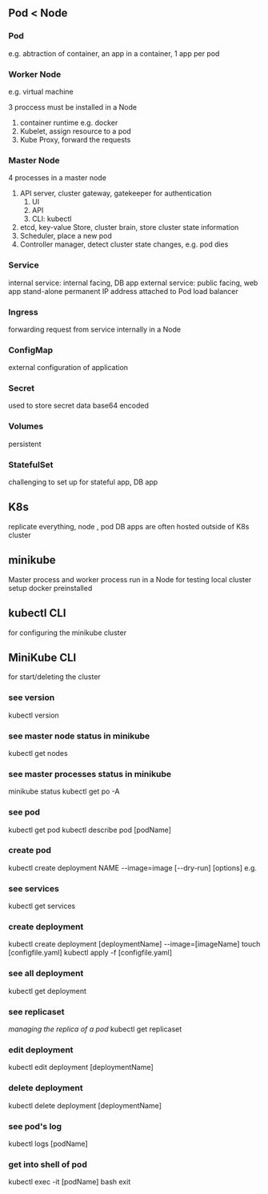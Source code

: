 ## Pod  <  Node
### Pod
e.g. abtraction of container, an app in a container, 1 app per pod
### Worker Node
e.g. virtual machine

3 proccess must be installed in a Node
1. container runtime e.g. docker
2. Kubelet, assign resource to a pod
3. Kube Proxy, forward the requests

### Master Node
 
4 processes in a master node
1. API server, cluster gateway, gatekeeper for authentication
    1. UI
    2. API
    3. CLI: kubectl
2. etcd, key-value Store, cluster brain, store cluster state information
3. Scheduler, place a new pod
4. Controller manager, detect cluster state changes, e.g. pod dies
### Service
internal service: internal facing, DB app
external service: public facing, web app
stand-alone permanent IP address attached to Pod
load balancer

### Ingress
forwarding request from service internally in a Node

### ConfigMap
external configuration of application

### Secret
used to store secret data
base64 encoded 

### Volumes
persistent

### StatefulSet
challenging to set up
for stateful app, DB app

## K8s
replicate everything, node , pod
DB apps are often hosted outside of K8s cluster

## minikube
Master process and worker process run in a Node
for testing local cluster setup
docker preinstalled

## kubectl CLI
for configuring the minikube cluster

## MiniKube CLI
for start/deleting the cluster

### see version
kubectl version

### see master node status in minikube
kubectl get nodes

### see master processes status in minikube
minikube status
kubectl get po -A

### see pod 
kubectl get pod
kubectl describe pod [podName]
### create pod
kubectl create deployment NAME --image=image [--dry-run] [options]
e.g. 

### see services
kubectl get services

### create deployment
kubectl create deployment [deploymentName] --image=[imageName]
touch [configfile.yaml]
kubectl apply -f [configfile.yaml]

### see all deployment
kubectl get deployment

###  see replicaset
*managing the replica of a pod*
kubectl get replicaset

### edit deployment
kubectl edit deployment [deploymentName]

### delete deployment
kubectl delete deployment [deploymentName]

### see pod's log
kubectl logs [podName]

### get into shell of pod
kubectl exec -it [podName] bash
exit